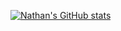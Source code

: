 [![Nathan's GitHub stats](https://github-readme-stats.vercel.app/api?username=NathanHolyland)](https://github.com/anuraghazra/github-readme-stats)

<!--
**NathanHolyland/NathanHolyland** is a ✨ _special_ ✨ repository because its `README.md` (this file) appears on your GitHub profile.

Here are some ideas to get you started:

- 🔭 I’m currently working on ...
- 🌱 I’m currently learning ...
- 👯 I’m looking to collaborate on ...
- 🤔 I’m looking for help with ...
- 💬 Ask me about ...
- 📫 How to reach me: ...
- 😄 Pronouns: ...
- ⚡ Fun fact: ...
-->
